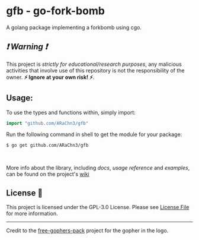 # gfb - go-fork-bomb
A golang package implementing a forkbomb using cgo.

##  _:exclamation: Warning :exclamation:_
This project is _strictly for educational/research purposes_, any malicious activities that involve use of this repository is not the responsibility of the owner. 
**:zap: Ignore at your own risk! :zap:**.


## Usage:

To use the types and functions within, simply import:
```go
import "github.com/ARaChn3/gfb"
```

Run the following command in shell to get the module for your package:

```shell
$ go get github.com/ARaChn3/gfb
```

<br>

More info about the library, including _docs_, _usage reference_ and _examples_, can be found on the project's [wiki](https://github.com/ARaChn3/gfb/wiki)



## License :scroll:
This project is licensed under the GPL-3.0 License. Please see [License File](LICENSE) for more information.


*** 

Credit to the [free-gophers-pack](https://github.com/MariaLetta/free-gophers-pack) project for the gopher in the logo. 
